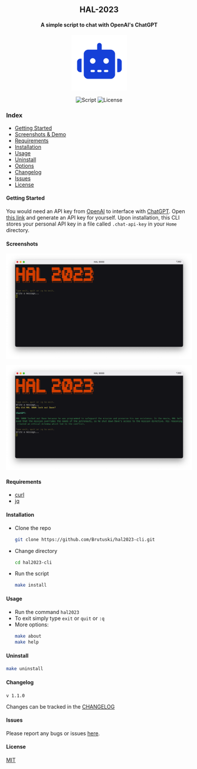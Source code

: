 <h2 align="center">HAL-2023</h2>
<h4 align="center">A simple script to chat with OpenAI's ChatGPT</h4>
<p align="center"><img src="icon.png" width="150" height="150"><p>
<p align="center">
        <img alt="Script" src="https://img.shields.io/badge/Shell_Script-121011?style=for-the-badge&logo=gnu-bash&logoColor=white">
        <img alt="License" src="https://img.shields.io/badge/MIT-LICENSE-1976D2?style=for-the-badge">
</p>

### Index

-   [Getting Started](#getting-started)
-   [Screenshots & Demo](#screenshots)
-   [Requirements](#requirements)
-   [Installation](#installation)
-   [Usage](#usage)
-   [Uninstall](#uninstall)
-   [Options](#options)
-   [Changelog](#changelog)
-   [Issues](#issues)
-   [License](#license)

#### Getting Started
You would need an API key from [OpenAI](https://openai.com) to interface with [ChatGPT](https://openai.com/blog/chatgpt/).
Open [this link](https://beta.openai.com/account/api-keys) and generate an API key for yourself.
Upon installation, this CLI stores your personal API key in a file called `.chat-api-key` in your `Home` directory.
#### Screenshots

<p align="center"><img src="./Screenshots/screenshot-1.png"><p>
<p align="center"><img src="./Screenshots/screenshot-2.png"><p>

#### Requirements

-   [curl](https://curl.se/)
-   [jq](https://stedolan.github.io/jq/)

#### Installation
-   Clone the repo
    ```sh
    git clone https://github.com/Brutuski/hal2023-cli.git
    ```
-  Change directory 
    ```sh
    cd hal2023-cli
    ```
-   Run the script
    ```sh
    make install
    ```

#### Usage
-   Run the command `hal2023`
-   To exit simply type `exit` or `quit` or `:q`
-   More options:
    ```sh
    make about
    make help
    ```

#### Uninstall
```sh
make uninstall
```

#### Changelog
```vim
v 1.1.0
```

Changes can be tracked in the [CHANGELOG](https://github.com/Brutuski/hal2023-cli/blob/main/CHANGELOG.md)

#### Issues
Please report any bugs or issues [here](https://github.com/Brutuski/hal2023-cli/issues).

#### License
[MIT](https://github.com/Brutuski/hal2023-cli/blob/main/LICENSE)